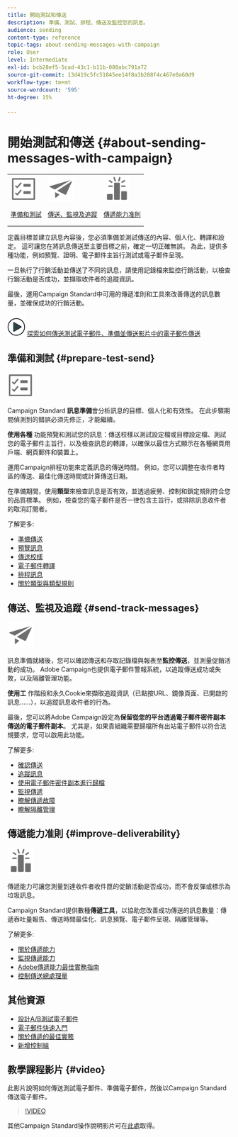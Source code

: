 ```yaml
---
title: 開始測試和傳送
description: 準備、測試、排程、傳送及監控您的訊息。
audience: sending
content-type: reference
topic-tags: about-sending-messages-with-campaign
role: User
level: Intermediate
exl-id: bcb28ef5-5cad-43c1-b11b-080abc791a72
source-git-commit: 13d419c5fc51845ee14f8a3b288f4c467e0a60d9
workflow-type: tm+mt
source-wordcount: '595'
ht-degree: 15%

---
```


# 開始測試和傳送 {#about-sending-messages-with-campaign}

<table>
<tr>
<td><img src="assets/do-not-localize/icon_prepare.svg" width="60px"><p><a href="#prepare-test-send">準備和測試</a></p></td>
<td><img src="assets/do-not-localize/icon_send.svg" width="60px"><p><a href="#send-track-messages">傳送、監視及追蹤</a></p></td>
<td><img src="assets/do-not-localize/icon_deliverability.svg" width="60px"><p><a href="#improve-deliverability">傳遞能力准則</a></p></td></tr>
</table>

定義目標並建立訊息內容後，您必須準備並測試傳送的內容、個人化、轉譯和設定。 這可讓您在將訊息傳送至主要目標之前，確定一切正確無誤。 為此，提供多種功能，例如預覽、證明、電子郵件主旨行測試或電子郵件呈現。

一旦執行了行銷活動並傳送了不同的訊息，請使用記錄檔來監控行銷活動，以檢查行銷活動是否成功，並擷取收件者的追蹤資訊。

最後，運用Campaign Standard中可用的傳遞准則和工具來改善傳送的訊息數量，並確保成功的行銷活動。

![](assets/do-not-localize/how-to-video.png) [探索如何傳送測試電子郵件、準備並傳送影片中的電子郵件傳送](#video)

## 準備和測試 {#prepare-test-send}

<img src="assets/do-not-localize/icon_prepare.svg" width="60px">

Campaign Standard **訊息準備**&#x200B;會分析訊息的目標、個人化和有效性。 在此步驟期間偵測到的錯誤必須先修正，才能繼續。

**使用各種** 功能預覽和測試您的訊息：傳送校樣以測試設定檔或目標設定檔、測試您的電子郵件主旨行，以及檢查訊息的轉譯，以確保以最佳方式顯示在各種網頁用戶端、網頁郵件和裝置上。

運用Campaign排程功能來定義訊息的傳送時間。 例如，您可以調整在收件者時區的傳送、最佳化傳送時間或計算傳送日期。

在準備期間，使用&#x200B;**類型**&#x200B;來檢查訊息是否有效，並透過疲勞、控制和鎖定規則符合您的品質標準。 例如，檢查您的電子郵件是否一律包含主旨行，或排除訊息收件者的取消訂閱者。

了解更多:

* [準備傳送](../../sending/using/preparing-the-send.md)
* [預覽訊息](../../sending/using/previewing-messages.md)
* [傳送校樣](../../sending/using/sending-proofs.md)
* [電子郵件轉譯](../../sending/using/email-rendering.md)
* [排程訊息](../../sending/using/about-scheduling-messages.md)
* [關於類型與類型規則](../../sending/using/about-typology-rules.md)

## 傳送、監視及追蹤 {#send-track-messages}

<img src="assets/do-not-localize/icon_send.svg"  width="60px">

訊息準備就緒後，您可以確認傳送和存取記錄檔與報表至&#x200B;**監控傳送**，並測量促銷活動的成功。 Adobe Campaign也提供電子郵件警報系統，以追蹤傳送成功或失敗，以及隔離管理功能。

**使用工** 作階段和永久Cookie來擷取追蹤資訊（已點按URL、鏡像頁面、已開啟的訊息……），以追蹤訊息收件者的行為。

最後，您可以將Adobe Campaign設定為&#x200B;**保留從您的平台透過電子郵件密件副本傳送的電子郵件副本**。 尤其是，如果貴組織需要歸檔所有出站電子郵件以符合法規要求，您可以啟用此功能。

了解更多:

* [確認傳送](../../sending/using/confirming-the-send.md)
* [追蹤訊息](../../sending/using/tracking-messages.md)
* [使用電子郵件密件副本進行歸檔](../../sending/using/archiving.md)
* [監視傳遞](../../sending/using/monitoring-a-delivery.md)
* [瞭解傳遞故障](../../sending/using/understanding-delivery-failures.md)
* [瞭解隔離管理](../../sending/using/understanding-quarantine-management.md)

## 傳遞能力准則 {#improve-deliverability}

<img src="assets/do-not-localize/icon_deliverability.svg"  width="60px">

傳遞能力可讓您測量到達收件者收件匣的促銷活動是否成功，而不會反彈或標示為垃圾訊息。

Campaign Standard提供數種&#x200B;**傳遞工具**，以協助您改善成功傳送的訊息數量：傳遞吞吐量報告、傳送時間最佳化、訊息預覽、電子郵件呈現、隔離管理等。

了解更多:

* [關於傳遞能力](../../sending/using/about-deliverability.md)
* [監視傳遞能力](../../sending/using/monitor-deliverability.md)
* [Adobe傳遞能力最佳實務指南](https://experienceleague.adobe.com/docs/deliverability-learn/deliverability-best-practice-guide/introduction.html?lang=zh-Hant)
* [控制傳送總處理量](../../reporting/using/delivery-throughput.md)

## 其他資源

* [設計A/B測試電子郵件](../../channels/using/designing-an-a-b-test-email.md)
* [電子郵件快速入門](https://helpx.adobe.com/tw/campaign/kb/acs-get-started-with-emails.html)
* [關於傳遞的最佳實務](../../sending/using/delivery-best-practices.md)
* [新增控制組](../../sending/using/control-group.md)

## 教學課程影片 {#video}

此影片說明如何傳送測試電子郵件、準備電子郵件，然後以Campaign Standard傳送電子郵件。

>[!VIDEO](https://video.tv.adobe.com/v/24013/)

其他Campaign Standard操作說明影片可在[此處](https://experienceleague.adobe.com/docs/campaign-standard-learn/tutorials/overview.html?lang=zh-Hant)取得。
